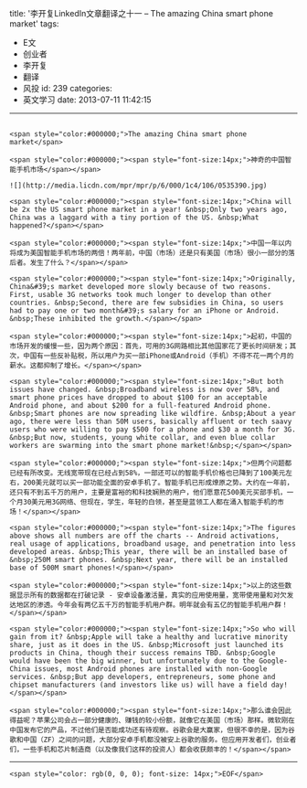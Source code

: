 title: '李开复LinkedIn文章翻译之十一 – The amazing China smart phone market'
tags:
  - E文
  - 创业者
  - 李开复
  - 翻译
  - 风投
id: 239
categories:
  - 英文学习
date: 2013-07-11 11:42:15
---

## 
	<span style="color:#000000;">The amazing China smart phone market</span>

	<span style="color:#000000;"><span style="font-size:14px;">神奇的中国智能手机市场</span></span>

	![](http://media.licdn.com/mpr/mpr/p/6/000/1c4/106/0535390.jpg)

	<span style="color:#000000;"><span style="font-size:14px;">China will be 2x the US smart phone market in a year! &nbsp;Only two years ago, China was a laggard with a tiny portion of the US. &nbsp;What happened?</span></span>

	<span style="color:#000000;"><span style="font-size:14px;">中国一年以内将成为美国智能手机市场的两倍！两年前，中国（市场）还是只有美国（市场）很小一部分的落后者。发生了什么？</span></span>

	<span style="color:#000000;"><span style="font-size:14px;">Originally, China&#39;s market developed more slowly because of two reasons. First, usable 3G networks took much longer to develop than other countries. &nbsp;Second, there are few subsidies in China, so users had to pay one or two month&#39;s salary for an iPhone or Android. &nbsp;These inhibited the growth.</span></span>

	<span style="color:#000000;"><span style="font-size:14px;">起初，中国的市场开发的缓慢一些，因为两个原因：首先，可用的3G网路相比其他国家花了更长时间研发；其次，中国有一些反补贴税，所以用户为买一部iPhone或Android（手机）不得不花一两个月的薪水。这都抑制了增长。</span></span>

	<span style="color:#000000;"><span style="font-size:14px;">But both issues have changed. &nbsp;Broadband wireless is now over 58%, and smart phone prices have dropped to about $100 for an acceptable Android phone, and about $200 for a full-featured Android phone. &nbsp;Smart phones are now spreading like wildfire. &nbsp;About a year ago, there were less than 50M users, basically affluent or tech saavy users who were willing to pay $500 for a phone and $30 a month for 3G. &nbsp;But now, students, young white collar, and even blue collar workers are swarming into the smart phone market!&nbsp;</span></span>

	<span style="color:#000000;"><span style="font-size:14px;">但两个问题都已经有所改变。无线宽带现在已经占到58%，一部还可以的智能手机价格也已降到了100美元左右，200美元就可以买一部功能全面的安卓手机了。智能手机已形成燎原之势。大约在一年前，还只有不到五千万的用户，主要是富裕的和科技娴熟的用户，他们愿意花500美元买部手机，一个月30美元用3G网络、但现在，学生，年轻的白领，甚至是蓝领工人都在涌入智能手机的市场！</span></span>

	<span style="color:#000000;"><span style="font-size:14px;">The figures above shows all numbers are off the charts -- Android activations, real usage of applications, broadband usage, and penetration into less developed areas. &nbsp;This year, there will be an installed base of &nbsp;250M smart phones. &nbsp;Next year, there will be an installed base of 500M smart phones!</span></span>

	<span style="color:#000000;"><span style="font-size:14px;">以上的这些数据显示所有的数据都在打破记录 - 安卓设备激活量，真实的应用使用量，宽带使用量和对欠发达地区的渗透。今年会有两亿五千万的智能手机用户群。明年就会有五亿的智能手机用户群！</span></span>

	<span style="color:#000000;"><span style="font-size:14px;">So who will gain from it? &nbsp;Apple will take a healthy and lucrative minority share, just as it does in the US. &nbsp;Microsoft just launched its products in China, though their success remains TBD. &nbsp;Google would have been the big winner, but unfortunately due to the Google-China issues, most Android phones are installed with non-Google services. &nbsp;But app developers, entrepreneurs, some phone and chipset manufacturers (and investors like us) will have a field day!</span></span>

	<span style="color:#000000;"><span style="font-size:14px;">那么谁会因此得益呢？苹果公司会占一部分健康的、赚钱的较小份额，就像它在美国（市场）那样。微软刚在中国发布它的产品，不过他们是否能成功还有待观察。谷歌会是大赢家，但很不幸的是，因为谷歌和中国（ZF）之间的问题，大部分安卓手机都没被安上谷歌的服务。但应用开发者们，创业者们，一些手机和芯片制造商（以及像我们这样的投资人）都会收获颇丰的！</span></span>

* * *

	<span style="color: rgb(0, 0, 0); font-size: 14px;">EOF</span>